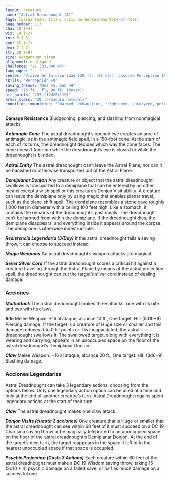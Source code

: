 ```yaml
---
layout: creature
name: "Astral Dreadnought (A)"
tags: [gargantuan, titan, cr21, mordenkainens-tome-of-foes]
page_number: 117
cha: 18 (+4)
wis: 14 (+2)
int: 5 (-3)
con: 25 (+7)
dex: 7 (-2)
str: 28 (+9)
size: Gargantuan titan
alignment: unaligned
challenge: "21 (33,000 XP)"
languages: "---"
senses: "Visión en la oscuridad 120 ft. (36 mts), passive Perception 19"
skills: "Percepción +9"
saving_throws: "Des +5, Sab +9"
speed: "15 ft., fly 80 ft. (hover)"
hit_points: "297 (17d20+119)"
armor_class: "20 (armadura natural)"
condition_immunities: "Charmed, exhaustion, frightened, paralyzed, petrified, poisoned, prone, stunned"
---
```


**Damage Resistance** Bludgeoning, piercing, and slashing from nonmagical attacks

***Antimagic Cone*** The astral dreadnought’s opened eye creates an area of antimagic, as in the antimagic field spell, in a 150-foot cone. At the start of each of its turns, the dreadnought decides which way the cone faces. The cone doesn’t function while the dreadnought’s eye is closed or while the dreadnought is blinded.

***Astral Entity*** The astral dreadnought can’t leave the Astral Plane, nor can it be banished or otherwise transported out of the Astral Plane.

***Demiplanar Donjon*** Any creature or object that the astral dreadnought swallows is transported to a demiplane that can be entered by no other means except a wish spell or this creature’s Donjon Visit ability. A creature can leave the demiplane only by using magic that enables planar travel, such as the plane shift spell. The demiplane resembles a stone cave roughly 1,000 feet in diameter with a ceiling 100 feet high. Like a stomach, it contains the remains of the dreadnought’s past meals. The dreadnought can’t be harmed from within the demiplane. If the dreadnought dies, the demiplane disappears, and everything inside it appears around the corpse. The demiplane is otherwise indestructible.

***Resistencia Legendaria (3/Day)*** If the astral dreadnought fails a saving throw, it can choose to succeed instead.

***Magic Weapons*** An astral dreadnought’s weapon attacks are magical.

***Sever Silver Cord*** If the astral dreadnought scores a critical hit against a creature traveling through the Astral Plane by means of the astral projection spell, the dreadnought can cut the target’s silver cord instead of dealing damage.

### Acciones

***Multiattack*** The astral dreadnought makes three attacks: one with its bite and two with its claws.

***Bite*** Melee Weapon: +16 al ataque, alcance 10 ft., One target. Hit: (5d10+9) Piercing damage. If the target is a creature of Huge size or smaller and this damage reduces it to 0 hit points or it is incapacitated, the astral dreadnought swallows it. The swallowed target, along with everything it is wearing and carrying, appears in an unoccupied space on the floor of the astral dreadnought’s Demiplanar Donjon.

***Claw*** Melee Weapon: +16 al ataque, alcance 20 ft., One target. Hit: (3d6+9) Slashing damage.

### Acciones Legendarias

Astral Dreadnought can take 3 legendary actions, choosing from the options below. Only one legendary action option can be used at a time and only at the end of another creature’s turn. Astral Dreadnought regains spent legendary actions at the start of their turn.

***Claw*** The astral dreadnought makes one claw attack.

***Donjon Visits (cuesta 2 acciones)*** One creature that is Huge or smaller that the astral dreadnought can see within 60 feet of it must succeed on a DC 19 Charisma saving throw or be magically teleported to an unoccupied space on the floor of the astral dreadnought’s Demiplanar Donjon. At the end of the target’s next turn, the target reappears in the space it left or in the nearest unoccupied space if that space is occupied.

***Psychic Projection (Costs 3 Actions)*** Each creature within 60 feet of the astral dreadnought must make a DC 19 Wisdom saving throw, taking 15 (2d10 + 4) psychic damage on a failed save, or half as much damage on a successful one.